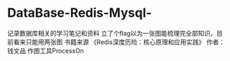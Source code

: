 # DataBase-Redis-Mysql-
记录数据库相关的学习笔记和资料
立了个flag以为一张图能梳理完全部知识，目前看来只能用两张图
书籍来源 《Redis深度历险：核心原理和应用实践》 作者：钱文品
作图工具ProcessOn
